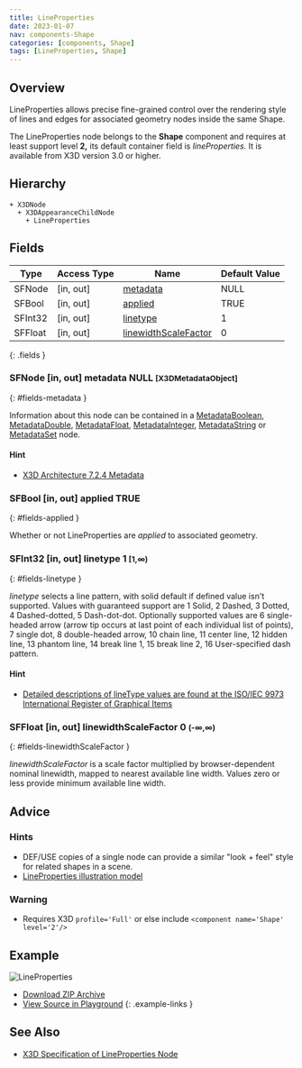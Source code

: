 ```yaml
---
title: LineProperties
date: 2023-01-07
nav: components-Shape
categories: [components, Shape]
tags: [LineProperties, Shape]
---
```

<style>
.post h3 {
  word-spacing: 0.2em;
}
</style>

## Overview

LineProperties allows precise fine-grained control over the rendering style of lines and edges for associated geometry nodes inside the same Shape.

The LineProperties node belongs to the **Shape** component and requires at least support level **2,** its default container field is *lineProperties.* It is available from X3D version 3.0 or higher.

## Hierarchy

```
+ X3DNode
  + X3DAppearanceChildNode
    + LineProperties
```

## Fields

| Type | Access Type | Name | Default Value |
| ---- | ----------- | ---- | ------------- |
| SFNode | [in, out] | [metadata](#fields-metadata) | NULL  |
| SFBool | [in, out] | [applied](#fields-applied) | TRUE |
| SFInt32 | [in, out] | [linetype](#fields-linetype) | 1  |
| SFFloat | [in, out] | [linewidthScaleFactor](#fields-linewidthScaleFactor) | 0  |
{: .fields }

### SFNode [in, out] **metadata** NULL <small>[X3DMetadataObject]</small>
{: #fields-metadata }

Information about this node can be contained in a [MetadataBoolean](/x_ite/components/core/metadataboolean/), [MetadataDouble](/x_ite/components/core/metadatadouble/), [MetadataFloat](/x_ite/components/core/metadatafloat/), [MetadataInteger](/x_ite/components/core/metadatainteger/), [MetadataString](/x_ite/components/core/metadatastring/) or [MetadataSet](/x_ite/components/core/metadataset/) node.

#### Hint

- [X3D Architecture 7.2.4 Metadata](https://www.web3d.org/specifications/X3Dv4/ISO-IEC19775-1v4-IS/Part01/components/core.html#Metadata)

### SFBool [in, out] **applied** TRUE
{: #fields-applied }

Whether or not LineProperties are *applied* to associated geometry.

### SFInt32 [in, out] **linetype** 1 <small>[1,∞)</small>
{: #fields-linetype }

*linetype* selects a line pattern, with solid default if defined value isn't supported. Values with guaranteed support are 1 Solid, 2 Dashed, 3 Dotted, 4 Dashed-dotted, 5 Dash-dot-dot. Optionally supported values are 6 single-headed arrow (arrow tip occurs at last point of each individual list of points), 7 single dot, 8 double-headed arrow, 10 chain line, 11 center line, 12 hidden line, 13 phantom line, 14 break line 1, 15 break line 2, 16 User-specified dash pattern.

#### Hint

- [Detailed descriptions of lineType values are found at the ISO/IEC 9973 International Register of Graphical Items](https://www.iso.org/jtc1/sc24/register) [](https://isotc.iso.org/livelink/livelink/fetch/-8916524/8916549/8916590/6208440/class_pages/*linetype*.html)

### SFFloat [in, out] **linewidthScaleFactor** 0 <small>(-∞,∞)</small>
{: #fields-linewidthScaleFactor }

*linewidthScaleFactor* is a scale factor multiplied by browser-dependent nominal linewidth, mapped to nearest available line width. Values zero or less provide minimum available line width.

## Advice

### Hints

- DEF/USE copies of a single node can provide a similar "look + feel" style for related shapes in a scene.
- [LineProperties illustration model](https://X3dGraphics.com/examples/X3dForWebAuthors/Chapter05AppearanceMaterialTextures/LinePropertiesExampleIndex.html)

### Warning

- Requires X3D `profile='Full'` or else include `<component name='Shape' level='2'/>`

## Example

<x3d-canvas class="xr-button-br" src="https://create3000.github.io/media/examples/Shape/LineProperties/LineProperties.x3d" contentScale="auto" update="auto">
  <img src="https://create3000.github.io/media/examples/Shape/LineProperties/screenshot.avif" alt="LineProperties"/>
</x3d-canvas>

- [Download ZIP Archive](https://create3000.github.io/media/examples/Shape/LineProperties/LineProperties.zip)
- [View Source in Playground](/x_ite/playground/?url=https://create3000.github.io/media/examples/Shape/LineProperties/LineProperties.x3d)
{: .example-links }

## See Also

- [X3D Specification of LineProperties Node](https://www.web3d.org/documents/specifications/19775-1/V4.0/Part01/components/shape.html#LineProperties)
